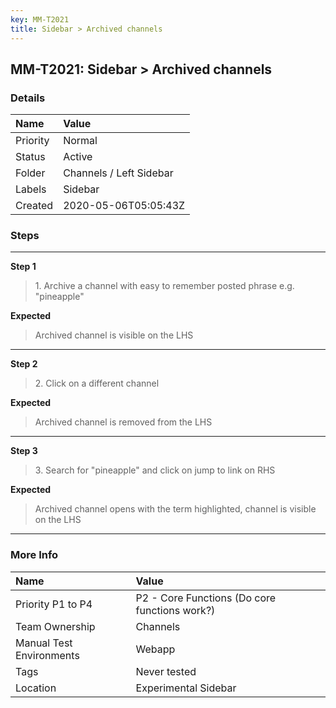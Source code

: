```yaml
---
key: MM-T2021
title: Sidebar > Archived channels
---
```


## MM-T2021: Sidebar > Archived channels

### Details

| Name     | Value                   |
| :------- | :---------------------- |
| Priority | Normal                  |
| Status   | Active                  |
| Folder   | Channels / Left Sidebar |
| Labels   | Sidebar                 |
| Created  | 2020-05-06T05:05:43Z    |

### Steps

<hr/>

**Step 1**

> <article>1. Archive a channel with easy to remember posted phrase e.g. &quot;pineapple&quot;</article>

**Expected**

> <article>Archived channel is visible on the LHS</article>

<hr/>

**Step 2**

> <article>2. Click on a different channel</article>

**Expected**

> <article>Archived channel is removed from the LHS</article>

<hr/>

**Step 3**

> <article>3. Search for &quot;pineapple&quot; and click on jump to link on RHS</article>

**Expected**

> <article>Archived channel opens with the term highlighted, channel is visible on the LHS</article>

<hr/>

### More Info

| Name                     | Value                                         |
| :----------------------- | :-------------------------------------------- |
| Priority P1 to P4        | P2 - Core Functions (Do core functions work?) |
| Team Ownership           | Channels                                      |
| Manual Test Environments | Webapp                                        |
| Tags                     | Never tested                                  |
| Location                 | Experimental Sidebar                          |
